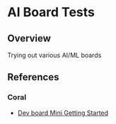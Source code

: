 # AI Board Tests


## Overview

Trying out various AI/ML boards


## References


### Coral

* [Dev board Mini Getting Started](https://coral.ai/docs/dev-board-mini/get-started#4-connect-to-the-boards-shell-via-mdt)

